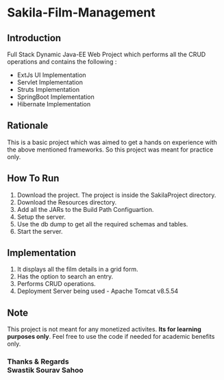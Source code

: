 # Sakila-Film-Management
## Introduction
Full Stack Dynamic Java-EE Web Project which performs all the CRUD operations and contains the following :
* ExtJs UI Implementation<br>
* Servlet Implementation<br>
* Struts Implementation<br>
* SpringBoot Implementation<br>
* Hibernate Implementation<br>

## Rationale
This is a basic project which was aimed to get a hands on experience with the above mentioned frameworks. So this project was meant for practice only.

## How To Run
1. Download the project. The project is inside the SakilaProject directory.
2. Download the Resources directory.
3. Add all the JARs to the Build Path Configuartion.
4. Setup the server.
5. Use the db dump to get all the required schemas and tables.
6. Start the server.

## Implementation
1. It displays all the film details in a grid form.<br>
2. Has the option to search an entry.
3. Performs CRUD operations.
4. Deployment Server being used - Apache Tomcat v8.5.54

## Note
This project is not meant for any monetized activites. **Its for learning purposes only**. Feel free to use the code if needed for academic benefits only.

### Thanks & Regards <br>Swastik Sourav Sahoo
